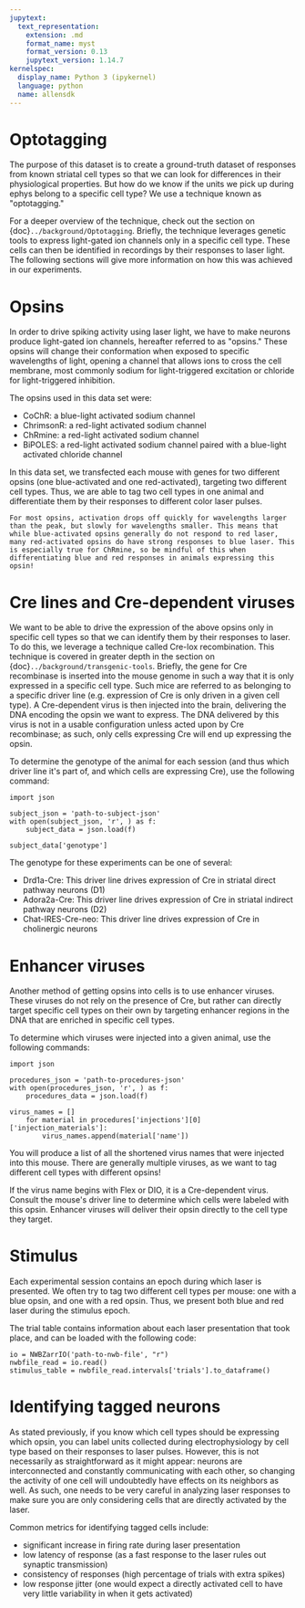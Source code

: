 ```yaml
---
jupytext:
  text_representation:
    extension: .md
    format_name: myst
    format_version: 0.13
    jupytext_version: 1.14.7
kernelspec:
  display_name: Python 3 (ipykernel)
  language: python
  name: allensdk
---
```


# Optotagging

The purpose of this dataset is to create a ground-truth dataset of responses from known striatal cell types so that we can look for differences in their physiological properties. But how do we know if the units we pick up during ephys belong to a specific cell type? We use a technique known as "optotagging."

For a deeper overview of the technique, check out the section on {doc}`../background/Optotagging`. Briefly, the technique leverages genetic tools to express light-gated ion channels only in a specific cell type. These cells can then be identified in recordings by their responses to laser light. The following sections will give more information on how this was achieved in our experiments.

# Opsins

In order to drive spiking activity using laser light, we have to make neurons produce light-gated ion channels, hereafter referred to as "opsins." These opsins will change their conformation when exposed to specific wavelengths of light, opening a channel that allows ions to cross the cell membrane, most commonly sodium for light-triggered excitation or chloride for light-triggered inhibition.

The opsins used in this data set were:
* CoChR: a blue-light activated sodium channel
* ChrimsonR: a red-light activated sodium channel
* ChRmine: a red-light activated sodium channel
* BiPOLES: a red-light activated sodium channel paired with a blue-light activated chloride channel

In this data set, we transfected each mouse with genes for two different opsins (one blue-activated and one red-activated), targeting two different cell types. Thus, we are able to tag two cell types in one animal and differentiate them by their responses to different color laser pulses.

```{note}
For most opsins, activation drops off quickly for wavelengths larger than the peak, but slowly for wavelengths smaller. This means that while blue-activated opsins generally do not respond to red laser, many red-activated opsins do have strong responses to blue laser. This is especially true for ChRmine, so be mindful of this when differentiating blue and red responses in animals expressing this opsin!
```

# Cre lines and Cre-dependent viruses

We want to be able to drive the expression of the above opsins only in specific cell types so that we can identify them by their responses to laser. To do this, we leverage a technique called Cre-lox recombination. This technique is covered in greater depth in the section on {doc}`../background/transgenic-tools`. Briefly, the gene for Cre recombinase is inserted into the mouse genome in such a way that it is only expressed in a specific cell type. Such mice are referred to as belonging to a specific driver line (e.g. expression of Cre is only driven in a given cell type). A Cre-dependent virus is then injected into the brain, delivering the DNA encoding the opsin we want to express. The DNA delivered by this virus is not in a usable configuration unless acted upon by Cre recombinase; as such, only cells expressing Cre will end up expressing the opsin.

To determine the genotype of the animal for each session (and thus which driver line it's part of, and which cells are expressing Cre), use the following command:

```{hint}
import json

subject_json = 'path-to-subject-json'
with open(subject_json, 'r', ) as f:
    subject_data = json.load(f)
    
subject_data['genotype']
```

The genotype for these experiments can be one of several:
* Drd1a-Cre: This driver line drives expression of Cre in striatal direct pathway neurons (D1)
* Adora2a-Cre: This driver line drives expression of Cre in striatal indirect pathway neurons (D2)
* Chat-IRES-Cre-neo: This driver line drives expression of Cre in cholinergic neurons

# Enhancer viruses

Another method of getting opsins into cells is to use enhancer viruses. These viruses do not rely on the presence of Cre, but rather can directly target specific cell types on their own by targeting enhancer regions in the DNA that are enriched in specific cell types.

To determine which viruses were injected into a given animal, use the following commands:

```{hint}
import json

procedures_json = 'path-to-procedures-json'
with open(procedures_json, 'r', ) as f:
    procedures_data = json.load(f)
    
virus_names = []
    for material in procedures['injections'][0]['injection_materials']:
        virus_names.append(material['name'])
```

You will produce a list of all the shortened virus names that were injected into this mouse. There are generally multiple viruses, as we want to tag different cell types with different opsins!

If the virus name begins with Flex or DIO, it is a Cre-dependent virus. Consult the mouse's driver line to determine which cells were labeled with this opsin. Enhancer viruses will deliver their opsin directly to the cell type they target.

# Stimulus

Each experimental session contains an epoch during which laser is presented. We often try to tag two different cell types per mouse: one with a blue opsin, and one with a red opsin. Thus, we present both blue and red laser during the stimulus epoch.

The trial table contains information about each laser presentation that took place, and can be loaded with the following code:

```{hint}
io = NWBZarrIO('path-to-nwb-file', "r")
nwbfile_read = io.read()
stimulus_table = nwbfile_read.intervals['trials'].to_dataframe()
```

# Identifying tagged neurons

As stated previously, if you know which cell types should be expressing which opsin, you can label units collected during electrophysiology by cell type based on their responses to laser pulses. However, this is not necessarily as straightforward as it might appear: neurons are interconnected and constantly communicating with each other, so changing the activity of one cell will undoubtedly have effects on its neighbors as well. As such, one needs to be very careful in analyzing laser responses to make sure you are only considering cells that are directly activated by the laser.

Common metrics for identifying tagged cells include:
* significant increase in firing rate during laser presentation
* low latency of response (as a fast response to the laser rules out synaptic transmission)
* consistency of responses (high percentage of trials with extra spikes)
* low response jitter (one would expect a directly activated cell to have very little variability in when it gets activated)
